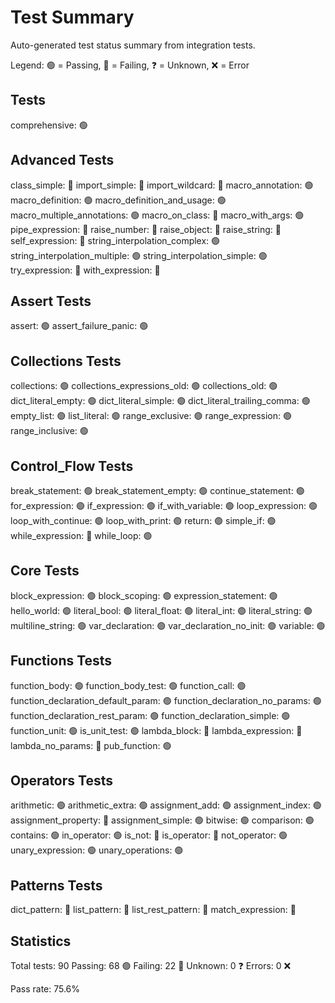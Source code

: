 # Test Summary

Auto-generated test status summary from integration tests.

Legend: 🟢 = Passing, 🔴 = Failing, ❓ = Unknown, ❌ = Error

##  Tests

comprehensive: 🟢

## Advanced Tests

class_simple: 🔴
import_simple: 🔴
import_wildcard: 🔴
macro_annotation: 🟢
macro_definition: 🟢
macro_definition_and_usage: 🟢
macro_multiple_annotations: 🟢
macro_on_class: 🔴
macro_with_args: 🟢
pipe_expression: 🔴
raise_number: 🔴
raise_object: 🔴
raise_string: 🔴
self_expression: 🔴
string_interpolation_complex: 🟢
string_interpolation_multiple: 🟢
string_interpolation_simple: 🟢
try_expression: 🔴
with_expression: 🔴

## Assert Tests

assert: 🟢
assert_failure_panic: 🟢

## Collections Tests

collections: 🟢
collections_expressions_old: 🟢
collections_old: 🟢
dict_literal_empty: 🟢
dict_literal_simple: 🟢
dict_literal_trailing_comma: 🟢
empty_list: 🟢
list_literal: 🟢
range_exclusive: 🟢
range_expression: 🟢
range_inclusive: 🟢

## Control_Flow Tests

break_statement: 🟢
break_statement_empty: 🟢
continue_statement: 🟢
for_expression: 🟢
if_expression: 🟢
if_with_variable: 🟢
loop_expression: 🟢
loop_with_continue: 🟢
loop_with_print: 🟢
return: 🟢
simple_if: 🟢
while_expression: 🔴
while_loop: 🟢

## Core Tests

block_expression: 🟢
block_scoping: 🟢
expression_statement: 🟢
hello_world: 🟢
literal_bool: 🟢
literal_float: 🟢
literal_int: 🟢
literal_string: 🟢
multiline_string: 🟢
var_declaration: 🟢
var_declaration_no_init: 🟢
variable: 🟢

## Functions Tests

function_body: 🟢
function_body_test: 🟢
function_call: 🟢
function_declaration_default_param: 🟢
function_declaration_no_params: 🟢
function_declaration_rest_param: 🟢
function_declaration_simple: 🟢
function_unit: 🟢
is_unit_test: 🟢
lambda_block: 🔴
lambda_expression: 🔴
lambda_no_params: 🔴
pub_function: 🟢

## Operators Tests

arithmetic: 🟢
arithmetic_extra: 🟢
assignment_add: 🟢
assignment_index: 🟢
assignment_property: 🔴
assignment_simple: 🟢
bitwise: 🟢
comparison: 🟢
contains: 🟢
in_operator: 🟢
is_not: 🔴
is_operator: 🔴
not_operator: 🟢
unary_expression: 🟢
unary_operations: 🟢

## Patterns Tests

dict_pattern: 🔴
list_pattern: 🔴
list_rest_pattern: 🔴
match_expression: 🔴

## Statistics

Total tests: 90
Passing: 68 🟢
Failing: 22 🔴
Unknown: 0 ❓
Errors: 0 ❌

Pass rate: 75.6%